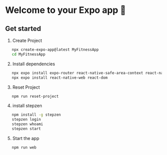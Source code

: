 # Welcome to your Expo app 👋

## Get started

1. Create Project

```bash
   npx create-expo-app@latest MyFitnessApp
   cd MyFitnessApp
```

2. Install dependencies

```bash
   npx expo install expo-router react-native-safe-area-context react-native-screens expo-linking expo-constants expo-status-bar
   npx expo install react-native-web react-dom
```

3. Reset Project

```bash
   npm run reset-project 
```

4. install stepzen

```bash
   npm install -g stepzen
   stepzen login  
   stepzen whoami
   stepzen start 
```

5. Start the app

```bash
   npm run web
```